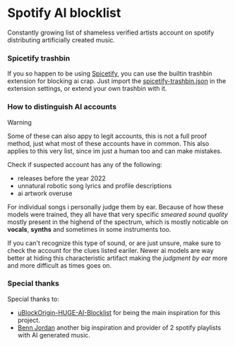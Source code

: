 # Spotify AI blocklist
Constantly growing list of shameless verified artists account on spotify distributing artificially created music.

### Spicetify trashbin
If you so happen to be using [Spicetify](https://spicetify.app), you can use the builtin trashbin extension for blocking ai crap. Just import the [spicetify-trashbin.json](https://raw.githubusercontent.com/eye-wave/spotify-ai-blocklist/refs/heads/main/ai-trashbin.txt) in the extension settings, or extend your own trashbin with it.

### How to distinguish AI accounts

> [!WARNING]
> Some of these can also appy to legit accounts, this is not a full proof method, just what most of these accounts have in common.
> This also applies to this very list, since im just a human too and can make mistakes.

Check if suspected account has any of the following:

- releases before the year 2022
- unnatural robotic song lyrics and profile descriptions
- ai artwork overuse

For individual songs i personally judge them by ear. Because of how these models were trained, they all have that very specific _smeared sound quality_ mostly present in the highend of the spectrum, which is mostly noticable on **vocals**, **synths** and sometimes in some instruments too.

If you can't recognize this type of sound, or are just unsure, make sure to check the account for the clues listed eariler. Newer ai models are way better at hiding this characteristic artifact making the _judgment by ear_ more and more difficult as times goes on.

### Special thanks
Special thanks to:
- [uBlockOrigin-HUGE-AI-Blocklist](https://github.com/laylavish/uBlockOrigin-HUGE-AI-Blocklist) for being the main inspiration for this project.
- [Benn Jordan](https://www.youtube.com/watch?v=QVXfcIb3OKo) another big inspiration and provider of 2 spotify playlists with AI generated music.
